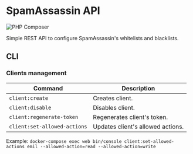 SpamAssassin API
==============
![PHP Composer](https://github.com/empressia-dev/SpamAssassin-API/workflows/PHP%20Composer/badge.svg)

Simple REST API to configure SpamAssassin's whitelists and blacklists.

## CLI
### Clients management
| Command                      | Description |
| ---------------------------- | ------------|
| `client:create`              | Creates client. |                     
| `client:disable`             | Disables client. |                   
| `client:regenerate-token`    | Regenerates client's token. |
| `client:set-allowed-actions` | Updates client's allowed actions. |

Example:
`docker-compose exec web bin/console client:set-allowed-actions emil --allowed-action=read --allowed-action=write`
